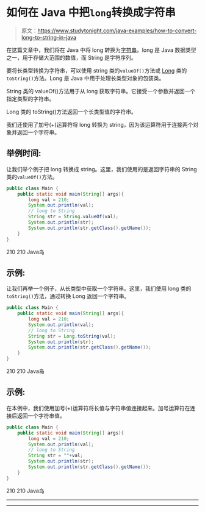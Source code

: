 # 如何在 Java 中把`long`转换成字符串

> 原文：<https://www.studytonight.com/java-examples/how-to-convert-long-to-string-in-java>

在这篇文章中，我们将在 Java 中将 long 转换为[字符串](https://www.studytonight.com/java/string-handling-in-java.php)。long 是 Java 数据类型之一，用于存储大范围的数值，而 String 是字符序列。

要将长类型转换为字符串，可以使用 string 类的`valueOf()`方法或 [Long](https://www.studytonight.com/java/wrapper-class.php) 类的`toString()`方法。Long 是 Java 中用于处理长类型对象的包装类。

String 类的 valueOf()方法用于从 long 获取字符串。它接受一个参数并返回一个指定类型的字符串。

Long 类的 toString()方法返回一个长类型值的字符串。

我们还使用了加号(+)运算符将 long 转换为 string，因为该运算符用于连接两个对象并返回一个字符串。

## 举例时间:

让我们举个例子把 long 转换成 string。这里，我们使用的是返回字符串的 String 类的`valueOf()`方法。

```java
public class Main {
	public static void main(String[] args){
		long val = 210;
		System.out.println(val);
		// long to String
		String str = String.valueOf(val);
		System.out.println(str);
		System.out.println(str.getClass().getName());
	}
}
```

210
210
Java岛

## 示例:

让我们再举一个例子，从长类型中获取一个字符串。这里，我们使用 long 类的`toString()`方法，通过转换 Long 返回一个字符串。

```java
public class Main {
	public static void main(String[] args){
		long val = 210;
		System.out.println(val);
		// long to String
		String str = Long.toString(val);
		System.out.println(str);
		System.out.println(str.getClass().getName());
	}
}
```

210
210
Java岛

## 示例:

在本例中，我们使用加号(+)运算符将长值与字符串值连接起来。加号运算符在连接后返回一个字符串值。

```java
public class Main {
	public static void main(String[] args){
		long val = 210;
		System.out.println(val);
		// long to String
		String str = ""+val;
		System.out.println(str);
		System.out.println(str.getClass().getName());
	}
}
```

210
210
Java岛

* * *

* * *